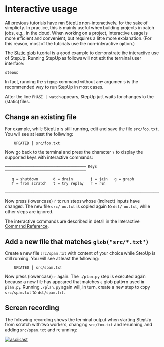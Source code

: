 # Interactive usage

All previous tutorials have run StepUp non-interactively, for the sake of simplicity.
In practice, this is mainly useful when building projects in batch jobs, e.g., in the cloud.
When working on a project, interactive usage is more efficient and convenient,
but requires a little more explanation.
(For this reason, most of the tutorials use the non-interactive option.)

The [Static glob](static_glob.md) tutorial is a good example to demonstrate the interactive use of StepUp.
Running StepUp as follows will not exit the terminal user interface:

```bash
stepup
```

In fact, running the `stepup` command without any arguments is the recommended way to run StepUp in most cases.

After the line `PHASE │ watch` appears, StepUp just waits for changes to the (static) files.


## Change an existing file

For example, while StepUp is still running, edit and save the file `src/foo.txt`.
You will see at least the following:

```
    UPDATED │ src/foo.txt
```

Now go back to the terminal and press the character `?`
to display the supported keys with interactive commands:

```
───────────────────────────────────── Keys ─────────────────────────────────────

   q = shutdown       d = drain        j = join   g = graph
   f = from scratch   t = try replay   r = run

────────────────────────────────────────────────────────────────────────────────
```

Now press (lower case) `r` to run steps whose (indirect) inputs have changed.
The new file `src/foo.txt` is copied again to `dst/foo.txt`, while other steps are ignored.

The interactive commands are described in detail in the [Interactive Command Reference](../reference/interactive.md).


## Add a new file that matches `glob("src/*.txt")`

Create a new file `src/spam.txt` with content of your choice while StepUp is still running.
You will see at least the following:

```
    UPDATED │ src/spam.txt
```

Now press (lower case) `r` again.
The `./plan.py` step is executed again because a new file has appeared that matches a glob pattern used in `plan.py`.
Running `./plan.py` again will, in turn, create a new step to copy `src/spam.txt` to `dst/spam.txt`.


## Screen recording

The following recording shows the terminal output when starting StepUp from scratch with two workers, changing `src/foo.txt` and rerunning, and adding `src/spam.txt` and rerunning:

[![asciicast](https://asciinema.org/a/e8W0oYwnR6sXzqLH0WWkqvo5Z.svg)](https://asciinema.org/a/e8W0oYwnR6sXzqLH0WWkqvo5Z)
